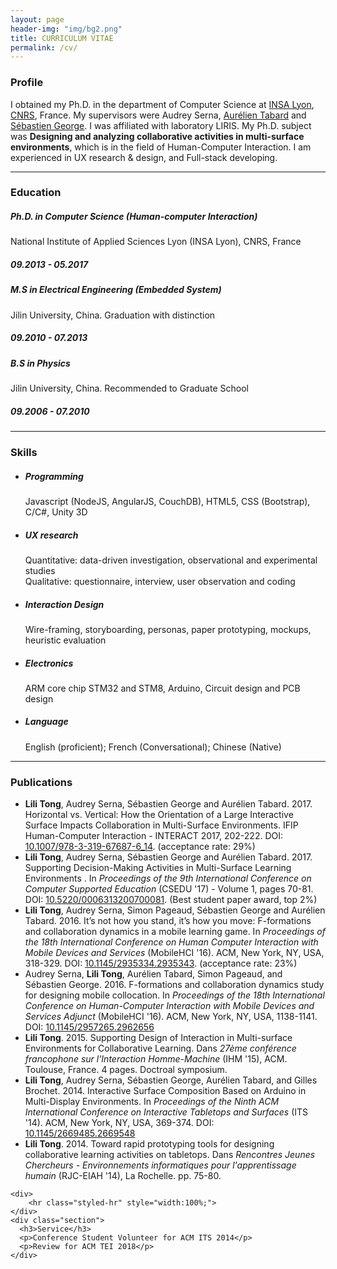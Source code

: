 ```yaml
---
layout: page
header-img: "img/bg2.png"
title: CURRICULUM VITAE
permalink: /cv/
---
```

<div class="home">
	<div class="section">
		<h3>Profile</h3>
			<p>I obtained my Ph.D. in the department of Computer Science at <a target="_blank" href="http://www.insa-lyon.fr/en">INSA Lyon</a>, <a target="_blank" href="http://www.cnrs.fr/">CNRS</a>, France. My supervisors were Audrey Serna, <a href="http://www.tabard.fr/" target="_blank">Aurélien Tabard</a> and <a href="http://perso.univ-lemans.fr/~sgeorge/index.html" target="_blank">Sébastien George</a>. I was affiliated with laboratory LIRIS. My Ph.D. subject was <b> Designing and analyzing collaborative activities in multi-surface environments</b>, which is in the field of Human-Computer Interaction. I am experienced in UX research & design, and Full-stack developing.</p>
	</div>
	<div>
		<hr class="styled-hr" style="width:100%;">
	</div>
	<div class="section">
	  <h3>Education</h3>
		<div class="row">
			<div class="col-md-9">
				<h5>Ph.D. in Computer Science (Human-computer Interaction)</h5>
			  <p>National Institute of Applied Sciences Lyon (INSA Lyon), CNRS, France</p>
			</div>
			<div class="col-md-3">
				<h5>09.2013 - 05.2017</h5>
			</div>
			<div class="col-md-9">
				<h5>M.S in Electrical Engineering (Embedded System)</h5>
			  <p>Jilin University, China. Graduation with distinction </p>
			</div>
			<div class="col-md-3">
				<h5>09.2010 - 07.2013</h5>
			</div>
			<div class="col-md-9">
				<h5>B.S in Physics</h5>
			  <p>Jilin University, China. Recommended to Graduate School</p>
			</div>
			<div class="col-md-3">
				<h5>09.2006 - 07.2010</h5>
			</div>
		</div>
	</div>	
	<div>
		<hr class="styled-hr" style="width:100%;">
	</div>
	<div class="section">
	  <h3>Skills</h3>
	  <ul>
  		<li><h5>Programming</h5></li>
  		Javascript (NodeJS, AngularJS, CouchDB), HTML5, CSS (Bootstrap), C/C#, Unity 3D
  		<li><h5>UX research</h5></li>
  		Quantitative: data-driven investigation, observational and experimental studies <br>
  		Qualitative: questionnaire, interview, user observation and coding
  		<li><h5>Interaction Design</h5></li>
  		Wire-framing, storyboarding, personas, paper prototyping, mockups, heuristic evaluation
  		<li><h5>Electronics</h5></li>
  		ARM core chip STM32 and STM8, Arduino, Circuit design and PCB design
  		<li><h5>Language</h5></li>
  		English (proficient); French (Conversational); Chinese (Native)
  	</ul>
	</div>
	<div>
		<hr class="styled-hr" style="width:100%;">
	</div>
	<div class="section">
	  <h3>Publications</h3>
	  <ul>
	  	<li><b>Lili Tong</b>, Audrey Serna, Sébastien George and Aurélien Tabard. 2017. Horizontal vs. Vertical: How the Orientation of a Large Interactive Surface Impacts Collaboration in Multi-Surface Environments. IFIP Human-Computer Interaction - INTERACT 2017, 202-222. DOI: <a target="_blank" href="http://dx.doi.org/10.1007/978-3-319-67687-6_14">10.1007/978-3-319-67687-6_14</a>. (acceptance rate: 29%)</li>
	  	<li><b>Lili Tong</b>, Audrey Serna, Sébastien George and Aurélien Tabard. 2017. Supporting Decision-Making Activities in Multi-Surface Learning Environments . In <i>Proceedings of the 9th International Conference on Computer Supported Education</i> (CSEDU '17) - Volume 1, pages 70-81. DOI: <a target="_blank" href="https://doi.org/10.5220/0006313200700081">10.5220/0006313200700081</a>. (Best student paper award, top 2%)</li>
		<li><b>Lili Tong</b>, Audrey Serna, Simon Pageaud, Sébastien George and Aurélien Tabard. 2016. It’s not how you stand, it’s how you move: F-formations and collaboration dynamics in a mobile learning game. In <i>Proceedings of the 18th International Conference on Human Computer Interaction with Mobile Devices and Services</i> (MobileHCI '16). ACM, New York, NY, USA, 318-329. DOI: <a target="_blank" href="http://dx.doi.org/10.1145/2935334.2935343">10.1145/2935334.2935343</a>. (acceptance rate: 23%)</li>
		<li>Audrey Serna, <b>Lili Tong</b>, Aurélien Tabard, Simon Pageaud, and Sébastien George. 2016. F-formations and collaboration dynamics study for designing mobile collocation. In <i>Proceedings of the 18th International Conference on Human-Computer Interaction with Mobile Devices and Services Adjunct</i> (MobileHCI '16). ACM, New York, NY, USA, 1138-1141. DOI: <a target="_blank" href="http://dx.doi.org/10.1145/2957265.2962656">10.1145/2957265.2962656</a></li>
		<li><b>Lili Tong</b>. 2015. Supporting Design of Interaction in Multi-surface Environments for Collaborative Learning. Dans <i>27ème conférence francophone sur l'Interaction Homme-Machine</i> (IHM '15), ACM. Toulouse, France. 4 pages. Doctroal symposium.</li>
		<li><b>Lili Tong</b>, Audrey Serna, Sébastien George, Aurélien Tabard, and Gilles Brochet. 2014. Interactive Surface Composition Based on Arduino in Multi-Display Environments. In <i>Proceedings of the Ninth ACM International Conference on Interactive Tabletops and Surfaces</i> (ITS '14). ACM, New York, NY, USA, 369-374. DOI: <a target="_blank" href="http://dx.doi.org/10.1145/2669485.2669548">10.1145/2669485.2669548</a></li>
	  	<li><b>Lili Tong</b>. 2014. Toward rapid prototyping tools for designing collaborative learning activities on tabletops. Dans <i>Rencontres Jeunes Chercheurs - Environnements informatiques pour l'apprentissage humain</i> (RJC-EIAH '14), La Rochelle. pp. 75-80.</li>
	  </ul>
	</div>
	
	<div>
		<hr class="styled-hr" style="width:100%;">
	</div>
	<div class="section">
	  <h3>Service</h3>
	  <p>Conference Student Volunteer for ACM ITS 2014</p>
	  <p>Review for ACM TEI 2018</p>
	</div>
</div>